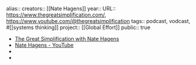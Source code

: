 alias::
creators:: [[Nate Hagens]] 
year::
URL:: https://www.thegreatsimplification.com/, https://www.youtube.com/@thegreatsimplification
tags:: podcast, vodcast, #[[systems thinking]]
project:: [[Global Effort]] 
public:: true
- [The Great Simplification with Nate Hagens](https://www.thegreatsimplification.com/)
- [Nate Hagens - YouTube](https://www.youtube.com/@thegreatsimplification)
-
-